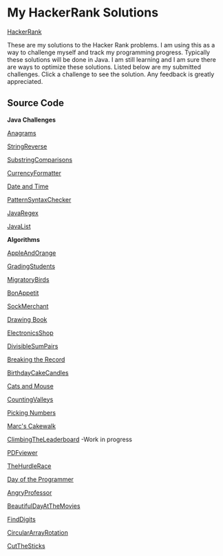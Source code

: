 # My HackerRank Solutions
[HackerRank](https://www.hackerrank.com "HackerRank.com")

These are my solutions to the Hacker Rank problems. I am using this as a way to challenge myself and track my programming progress. Typically these solutions will be done in Java. I am still learning and I am sure there are ways to optimize these solutions. Listed below are my submitted challenges. Click a challenge to see the solution. Any feedback is greatly appreciated.

## Source Code

__Java Challenges__

[Anagrams](https://github.com/I-M-G/HackerRankSolutions/blob/master/JavaChallenges/Anagrams/src/anagrams/Anagrams.java)

[StringReverse](https://github.com/I-M-G/HackerRankSolutions/blob/master/JavaChallenges/JavaStringReverse/src/javastringreverse/JavaStringReverse.java)

[SubstringComparisons](https://github.com/I-M-G/HackerRankSolutions/blob/master/JavaChallenges/SubstringComparisons/src/substringcomparisons/SubstringComparisons.java)

[CurrencyFormatter](https://github.com/I-M-G/HackerRankSolutions/blob/master/JavaChallenges/CurrencyFormatter/src/currencyformatter/CurrencyFormatter.java)

[Date and Time](https://github.com/I-M-G/HackerRankSolutions/blob/master/JavaChallenges/DateAndTime/src/dateandtime/Result.java)

[PatternSyntaxChecker](https://github.com/I-M-G/HackerRankSolutions/blob/master/JavaChallenges/PatternSyntaxChecker/src/patternsyntaxchecker/PatternSyntaxChecker.java)

[JavaRegex](https://github.com/I-M-G/HackerRankSolutions/blob/master/JavaChallenges/JavaRegex/src/javaregex/JavaRegex.java)

[JavaList](https://github.com/I-M-G/HackerRankSolutions/blob/master/JavaChallenges/JavaList/src/javalist/JavaList.java)


__Algorithms__

[AppleAndOrange](https://github.com/I-M-G/HackerRankSolutions/blob/master/Algorithms/AppleAndOrange/src/appleandorange/AppleAndOrange.java)

[GradingStudents](https://github.com/I-M-G/HackerRankSolutions/blob/master/Algorithms/GradingStudents/src/gradingstudents/GradingStudents.java)

[MigratoryBirds](https://github.com/I-M-G/HackerRankSolutions/blob/master/Algorithms/MigratoryBirds/src/migratorybirds/MigratoryBirds.java)

[BonAppetit](https://github.com/I-M-G/HackerRankSolutions/blob/master/Algorithms/BonAppetit/src/bonappetit/BonAppetit.java)

[SockMerchant](https://github.com/I-M-G/HackerRankSolutions/blob/master/Algorithms/SockMerchant/src/sockmerchant/SockMerchant.java)

[Drawing Book](https://github.com/I-M-G/HackerRankSolutions/blob/master/Algorithms/DrawingBook/src/drawingbook/DrawingBook.java)

[ElectronicsShop](https://github.com/I-M-G/HackerRankSolutions/blob/master/Algorithms/ElectronicShop/src/electronicshop/ElectronicShop.java)

[DivisibleSumPairs](https://github.com/I-M-G/HackerRankSolutions/blob/master/Algorithms/DivisibleSumPairs/src/divisiblesumpairs/DivisibleSumPairs.java)

[Breaking the Record](https://github.com/I-M-G/HackerRankSolutions/blob/master/Algorithms/BreakingTheRecord/src/breakingtherecord/BreakingTheRecord.java)

[BirthdayCakeCandles](https://github.com/I-M-G/HackerRankSolutions/blob/master/Algorithms/BirthdayCakeCandles/src/birthdaycakecandles/BirthdayCakeCandles.java)

[Cats and Mouse](https://github.com/I-M-G/HackerRankSolutions/blob/master/Algorithms/CatsAndMouse/src/catsandmouse/CatsAndMouse.java)

[CountingValleys](https://github.com/I-M-G/HackerRankSolutions/blob/master/Algorithms/CountingValleys/src/countingvalleys/CountingValleys.java)

[Picking Numbers](https://github.com/I-M-G/HackerRankSolutions/blob/master/Algorithms/PickingNumbers/src/pickingnumbers/PickingNumbers.java)

[Marc's Cakewalk](https://github.com/I-M-G/HackerRankSolutions/blob/master/Algorithms/MarcsCakewalk/src/marcscakewalk/MarcsCakewalk.java)

[ClimbingTheLeaderboard](https://github.com/I-M-G/HackerRankSolutions/blob/master/Algorithms/ClimbingTheLeaderboard/src/climbingtheleaderboard/ClimbingTheLeaderboard.java) -Work in progress

[PDFviewer](https://github.com/I-M-G/HackerRankSolutions/blob/master/Algorithms/PDFviewer/src/pdfviewer/PDFviewer.java)

[TheHurdleRace](https://github.com/I-M-G/HackerRankSolutions/blob/master/Algorithms/TheHurdleRace/src/thehurdlerace/TheHurdleRace.java)

[Day of the Programmer](https://github.com/I-M-G/HackerRankSolutions/blob/master/Algorithms/Day%20of%20the%20Programmer/src/day/of/the/programmer/DayOfTheProgrammer.java)

[AngryProfessor](https://github.com/I-M-G/HackerRankSolutions/blob/master/Algorithms/AngryProfessor/src/angryprofessor/AngryProfessor.java)

[BeautifulDayAtTheMovies](https://github.com/I-M-G/HackerRankSolutions/blob/master/Algorithms/BeautifulDayAtTheMovies/src/beautifuldayatthemovies/BeautifulDayAtTheMovies.java)

[FindDigits](https://github.com/I-M-G/HackerRankSolutions/blob/master/Algorithms/FindDigits/src/finddigits/FindDigits.java)

[CircularArrayRotation](https://github.com/I-M-G/HackerRankSolutions/blob/master/Algorithms/CircularArrayRotation/src/circulararrayrotation/CircularArrayRotation.java)

[CutTheSticks](https://github.com/I-M-G/HackerRankSolutions/blob/master/Algorithms/CutTheSticks/src/cutthesticks/CutTheSticks.java)